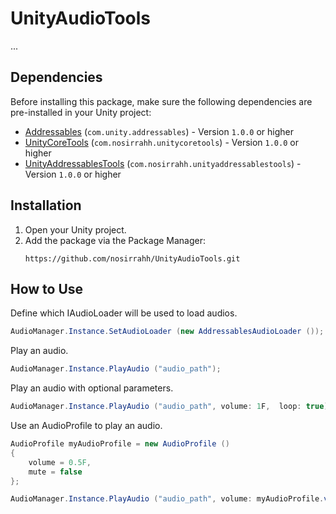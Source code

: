# UnityAudioTools

...

## Dependencies

Before installing this package, make sure the following dependencies are pre-installed in your Unity project:

- [Addressables](https://docs.unity3d.com/Packages/com.unity.addressables@2.3/manual/index.html) (```com.unity.addressables```) - Version ```1.0.0``` or higher
- [UnityCoreTools](https://github.com/nosirrahh/UnityCoreTools.git) (```com.nosirrahh.unitycoretools```) - Version ```1.0.0``` or higher
- [UnityAddressablesTools](https://github.com/nosirrahh/UnityAddressablesTools.git) (```com.nosirrahh.unityaddressablestools```) - Version ```1.0.0``` or higher

## Installation
1. Open your Unity project.
2. Add the package via the Package Manager:
   ```
   https://github.com/nosirrahh/UnityAudioTools.git
   ```

## How to Use

Define which IAudioLoader will be used to load audios.
```csharp
AudioManager.Instance.SetAudioLoader (new AddressablesAudioLoader ());
```

Play an audio.
```csharp
AudioManager.Instance.PlayAudio ("audio_path");
```

Play an audio with optional parameters.
```csharp
AudioManager.Instance.PlayAudio ("audio_path", volume: 1F,  loop: true);
```

Use an AudioProfile to play an audio.
```csharp
AudioProfile myAudioProfile = new AudioProfile ()
{
    volume = 0.5F,
    mute = false
};

AudioManager.Instance.PlayAudio ("audio_path", volume: myAudioProfile.volume, mute: myAudioProfile.mute);
```